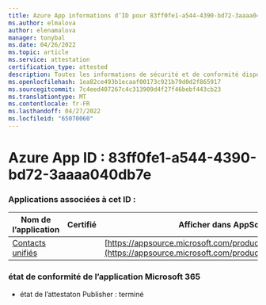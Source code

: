 ```yaml
---
title: Azure App informations d’ID pour 83ff0fe1-a544-4390-bd72-3aaaa040db7e
ms.author: elmalova
author: elenamalova
manager: tonybal
ms.date: 04/26/2022
ms.topic: article
ms.service: attestation
certification_type: attested
description: Toutes les informations de sécurité et de conformité disponibles pour 83ff0fe1-a544-4390-bd72-3aaaa040db7e.
ms.openlocfilehash: 1ea82ce493b1ecaaf00173c921b79d0d2f865917
ms.sourcegitcommit: 7c4eed407267c4c313909d4f27f46bebf443cb23
ms.translationtype: MT
ms.contentlocale: fr-FR
ms.lasthandoff: 04/27/2022
ms.locfileid: "65070060"
---
```

# <a name="azure-app-id-83ff0fe1-a544-4390-bd72-3aaaa040db7e"></a>Azure App ID : 83ff0fe1-a544-4390-bd72-3aaaa040db7e


### <a name="apps-associated-with-this-id"></a>Applications associées à cet ID :
| **Nom de l’application** | **Certifié** | **Afficher dans AppSource** |
|--------------|---------------|-----------------------|
| [Contacts unifiés](../forward/WA200003877.md) |  | [https://appsource.microsoft.com/product/office/WA200003877](https://appsource.microsoft.com/product/office/WA200003877) |

### <a name="microsoft-365-app-compliance-status"></a>état de conformité de l’application Microsoft 365
- état de l’attestaton Publisher : terminé
